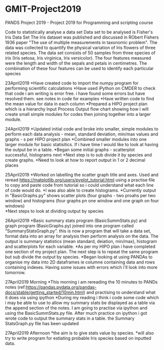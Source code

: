 # GMIT-Project2019
PANDS Project 2019 - Project 2019 for Programming and scripting course

Code to statistically analyse a data set
Data set to be analysed is Fisher's Iris Data Set
The Iris dataset was published and discussed in RObert Fishers 1936 paper "The use of multiple measurements in taxonomic problem". The data was collected to quantify the physical variation of Iris flowers of three related species. 
The data set consists of 50 samples from three species of iris (Iris setosa, Iris virginica, Iris versicolor). 
The four features measured were the length and width of the sepals and petals in centimetres. 
The combination of these four features can be used to identify each particular species

23April2019
    *Have created code to import the numpy program for performing scientific calculations
    *Have used iPython on CMDER to check that code i am writing is error free. i have found some errors but have resolved them. see notes in code for examples
    *Have written code to find the mean value for data in each column
    *Prepared a HIPO project plan which is a hierarchy Input Process Output flow chart showing how i will create small simple modules for codes then joining together into a larger module.


24April2019
    *Updated initial code and broke into smaller, simple modules to perform each data analysis - mean, standard deviation, min/max values and graphs - s per HIPO project plan
    *Combined smaller modules into one larger module for basic statisitics. If i have time I would like to look at having the output be in a table.
    *Began some initial graphs - scatterplot successful, histograms next
    *Next step is to sub divide it by species and create graphs.
    *Need to look at how to report output in 1 or 2 decimal places

25April2019
    *Worked on labelling the scatter graph title and axes. Used and reread https://matplotlib.org/users/pyplot_tutorial.html using a practise file to copy and paste code from tutorial so i could understand what each line of code would do. 
    *I was also able to create histograms. 
    *Currently output in "BasicGraphs.py" shows scatter plots (four graphs - two proahs per two window) and histograms (four graphs pn one window and one graph on four windows)  
    *Next steps to look at dividing output by species

26April2019
    *Basic summary stats program (BasicSummStats.py) and graph program (BasicGraphs.py) joined into one program called "SummaryStatsGraph.py". this is now a program that will take a data set, format data into an array for analysis then perform analysis on the data. The output is summary statistics (mean standard, deiation, min/max), histogram and scatterplots for each variable.
    *As per my HIPO plan i have completed one section of my project plan. The next step is to repeat the same program but sub divide the output by species.
    *Began looking at using PANDAs to organise my data into 2D dataframes ie columne containing data and rows containing indexes. Having some issues with errors which i'll look into more tomorrow.

27April2019 Morning
    *This morning i am rereading the 10 minutes to PANDs notes (ref:https://pandas.pydata.org/pandas-docs/stable/getting_started/10min.html) and practising to understand what it does via using ipython
    *During my reading i think i code some code which i may be able to use to allow my summary stats be displayed as a table via the append section of the notes. I am going to practise via ipython and using the BasicSummStats.py file. After much practice on ipython i got wrote code to output the summary stats in a table. the Summary StatsGraph.py file has been updated
   
27April2019 Afternoon
    *the aim is to give stats value by species.
    *will also try to write program for estiating probable Iris species based on inputted data.
